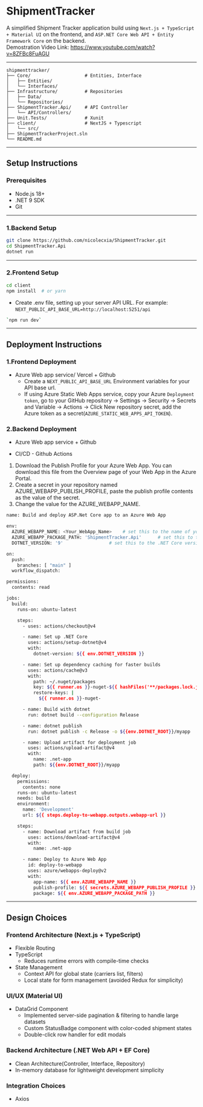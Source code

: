 # ShipmentTracker

A simplified Shipment Tracker application build using `Next.js + TypeScript + Material UI` on the frontend, and `ASP.NET Core Web API + Entity Framework Core` on the backend. <br>
Demostration Video Link: https://www.youtube.com/watch?v=8ZFBc8FuAGU

---

```text
shipmenttracker/
├── Core/                    # Entities, Interface
│   ├── Entities/
│   └── Interfaces/
├── Infrastructure/          # Repositories
│   ├── Data/
│   └── Repositories/
├── ShipmentTracker.Api/     # API Controller
│   └── API/Controllers/           
├── Unit.Tests/              # Xunit
├── client/                  # NextJS + Typescript
│   └── src/
├── ShipmentTrackerProject.sln
└── README.md
```
---

## Setup Instructions  
### Prerequisites  
- Node.js 18+
- .NET 9 SDK
- Git

---

### 1.Backend Setup  
```bash
git clone https://github.com/nicolecxia/ShipmentTracker.git
cd ShipmentTracker.Api
dotnet run    
```
---

### 2.Frontend Setup  
```bash
cd client
npm install  # or yarn
```
- Create .env file, setting up your server API URL. For example: <br>
  `NEXT_PUBLIC_API_BASE_URL=http://localhost:5251/api`
```bash
`npm run dev`
```
---
## Deployment Instructions  
### 1.Frontend Deployment 
- Azure Web app service/ Vercel + Github
  - Create a `NEXT_PUBLIC_API_BASE_URL` Environment variables for your API base url.
  - If using Azure Static Web Apps service, copy your Azure `Deployment token`, go to your GitHub repository → Settings → Security → Secrets and Variable → Actions → Click New repository secret, add the Azure token as a secret(`AZURE_STATIC_WEB_APPS_API_TOKEN`).

### 2.Backend Deployment
- Azure Web app service + Github

- CI/CD - Github  Actions
1. Download the Publish Profile for your Azure Web App. You can download this file from the Overview page of your Web App in the Azure Portal.
2. Create a secret in your repository named AZURE_WEBAPP_PUBLISH_PROFILE, paste the publish profile contents as the value of the secret.
3. Change the value for the AZURE_WEBAPP_NAME.
```bash
name: Build and deploy ASP.Net Core app to an Azure Web App

env:
  AZURE_WEBAPP_NAME: <Your_WebApp_Name>    # set this to the name of your Azure Web App
  AZURE_WEBAPP_PACKAGE_PATH: 'ShipmentTracker.Api'      # set this to the path to your web app project, defaults to the repository root
  DOTNET_VERSION: '9'                 # set this to the .NET Core version to use

on:
  push:
    branches: [ "main" ]
  workflow_dispatch:

permissions:
  contents: read

jobs:
  build:
    runs-on: ubuntu-latest

    steps:
      - uses: actions/checkout@v4

      - name: Set up .NET Core
        uses: actions/setup-dotnet@v4
        with:
          dotnet-version: ${{ env.DOTNET_VERSION }}

      - name: Set up dependency caching for faster builds
        uses: actions/cache@v3
        with:
          path: ~/.nuget/packages
          key: ${{ runner.os }}-nuget-${{ hashFiles('**/packages.lock.json') }}
          restore-keys: |
            ${{ runner.os }}-nuget-

      - name: Build with dotnet
        run: dotnet build --configuration Release

      - name: dotnet publish
        run: dotnet publish -c Release -o ${{env.DOTNET_ROOT}}/myapp

      - name: Upload artifact for deployment job
        uses: actions/upload-artifact@v4
        with:
          name: .net-app
          path: ${{env.DOTNET_ROOT}}/myapp

  deploy:
    permissions:
      contents: none
    runs-on: ubuntu-latest
    needs: build
    environment:
      name: 'Development'
      url: ${{ steps.deploy-to-webapp.outputs.webapp-url }}

    steps:
      - name: Download artifact from build job
        uses: actions/download-artifact@v4
        with:
          name: .net-app

      - name: Deploy to Azure Web App
        id: deploy-to-webapp
        uses: azure/webapps-deploy@v2
        with:
          app-name: ${{ env.AZURE_WEBAPP_NAME }}
          publish-profile: ${{ secrets.AZURE_WEBAPP_PUBLISH_PROFILE }}
          package: ${{ env.AZURE_WEBAPP_PACKAGE_PATH }}
```
---

## Design Choices  
### Frontend Architecture (Next.js + TypeScript)  
- Flexible Routing  
- TypeScript  
  - Reduces runtime errors with compile-time checks  
- State Management<br>
  - Context API for global state (carriers list, filters)<br>
  - Local state for form management (avoided Redux for simplicity)

### UI/UX (Material UI)
- DataGrid Component<br>
  - Implemented server-side pagination & filtering to handle large datasets<br>
  - Custom StatusBadge component with color-coded shipment states<br>
  - Double-click row handler for edit modals <br>

### Backend Architecture (.NET Web API  + EF Core)
- Clean Architecture(Controller, Interface, Repository)
- In-memory database for lightweight development simplicity

### Integration Choices
- Axios






  
